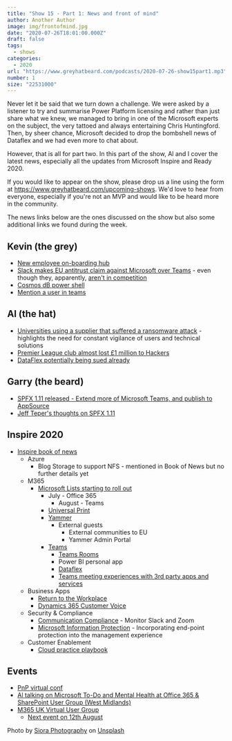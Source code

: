 ```yaml
---
title: "Show 15 - Part 1: News and front of mind"
author: Another Author
image: img/frontofmind.jpg
date: "2020-07-26T18:01:00.000Z"
draft: false
tags: 
  - shows
categories:
  - 2020
url: "https://www.greyhatbeard.com/podcasts/2020-07-26-show15part1.mp3"
number: 1
size: "22531000"
---
```


Never let it be said that we turn down a challenge. We were asked by a listener to try and summarise Power Platform licensing and rather than just share what we knew, we managed to bring in one of the Microsoft experts on the subject, the very tattoed and always entertaining Chris Huntingford. Then, by sheer chance, Microsoft decided to drop the bombshell news of Dataflex and we had even more to chat about.

However, that is all for part two. In this part of the show, Al and I cover the latest news, especially all the updates from Microsoft Inspire and Ready 2020.

<!--
<iframe src="https://open.spotify.com/embed-podcast/episode/7wiQrfyCqKBLKEwQHtsxEP" width="100%" height="232" frameborder="0" allowtransparency="true" allow="encrypted-media"></iframe>
-->

If you would like to appear on the show, please drop us a line using the form at https://www.greyhatbeard.com/upcoming-shows. We'd love to hear from everyone, especially if you're not an MVP and would like to be heard more in the community.

The news links below are the ones discussed on the show but also some additional links we found during the week.

## Kevin (the grey)
- [New employee on-boarding hub](https://techcommunity.microsoft.com/t5/microsoft-sharepoint-blog/the-new-employee-onboarding-hub-improving-the-new-hire/ba-p/1530083)
- [Slack makes EU antitrust claim against Microsoft over Teams](https://www.bbc.co.uk/news/technology-53503710) - even though they, apparently, [aren't in competition](https://www.theverge.com/2020/5/1/21244158/slack-microsoft-teams-competition-stewart-butterfield-comments)
- [Cosmos dB power shell](https://devblogs.microsoft.com/cosmosdb/powershell-preview/?_lrsc=8342ab0e-1d89-42a5-8c48-4028796326f7)
- [Mention a user in teams](https://www.vrdmn.com/2020/07/microsoft-teams-bot-framework-mention.html?m=1)

## Al (the hat)
- [Universities using a supplier that suffered a ransomware attack](https://www.bbc.co.uk/news/technology-53516413) - highlights the need for constant vigilance of users and technical solutions
- [Premier League club almost lost £1 million to Hackers](https://www.bbc.co.uk/sport/53507070)
- [DataFlex potentially being sued already](https://support.dataaccess.com/Forums/showthread.php?66168-Microsoft-Dataflex)

## Garry (the beard)
- [SPFX 1.11 released - Extend more of Microsoft Teams, and publish to AppSource](https://developer.microsoft.com/en-us/microsoft-365/blogs/announcing-sharepoint-framework-1-11-extend-more-of-microsoft-teams-and-publish-to-appsource/)
- [Jeff Teper's thoughts on SPFX 1.11](https://www.linkedin.com/pulse/my-thoughts-sharepoint-framework-release-extending-more-jeff-teper/)

## Inspire 2020

- [Inspire book of news](https://news.microsoft.com/inspire-2020-book-of-news/)
 	- Azure
	  - Blog Storage to support NFS - mentioned in Book of News but no further details yet
	- M365
	  - [Microsoft Lists starting to roll out](https://techcommunity.microsoft.com/t5/microsoft-365-blog/microsoft-lists-begins-general-availability-roll-out-to/ba-p/1524768)
		  - July - Office 365
			- August - Teams
		- [Universal Print](https://techcommunity.microsoft.com/t5/windows-it-pro-blog/announcing-the-public-preview-of-universal-print/ba-p/1534891)
		- [Yammer](https://techcommunity.microsoft.com/t5/yammer-blog/the-new-yammer-is-generally-available-worldwide/ba-p/1521869)
		  - External guests
			- External communities to EU
			- Yammer Admin Portal
		- [Teams](https://www.microsoft.com/en-us/microsoft-365/blog/2020/07/21/meeting-experiences-teams-security-capabilities-microsoft-365/)
			- [Teams Rooms](https://www.microsoft.com/en-us/microsoft-365/blog/2020/07/21/microsoft-teams-meetings-hybrid-workplace-options/)
			- Power BI personal app
			- [Dataflex](https://powerapps.microsoft.com/en-us/blog/introducing-microsoft-dataflex-a-new-low-code-data-platform-for-microsoft-teams/)
		  - [Teams meeting experiences with 3rd party apps and services](https://techcommunity.microsoft.com/t5/microsoft-teams-blog/extend-meeting-capabilities-with-teams-apps/ba-p/1527812)
	- Business Apps
		- [Return to the Workplace](https://cloudblogs.microsoft.com/powerplatform/2020/07/21/return-to-the-workplace-with-confidence-with-the-power-platform/)
		- [Dynamics 365 Customer Voice](https://cloudblogs.microsoft.com/dynamics365/bdm/2020/07/22/democratizing-customer-feedback-with-the-new-dynamics-365-customer-voice/)
	- Security & Compliance
		- [Communication Compliance](https://www.microsoft.com/security/blog/?p=91520) - Monitor Slack and Zoom
		- [Microsoft Information Protection](https://techcommunity.microsoft.com/t5/microsoft-security-and/announcing-public-preview-of-microsoft-endpoint-data-loss/ba-p/1534085) - Incorporating end-point protection into the management experience
	- Customer Enablement
		- [Cloud practice playbook](https://blogs.partner.microsoft.com/mpn/spark-your-customers-transformation-with-an-app-innovation-practice/)

## Events

- [PnP virtual conf](https://eventbrite.com/e/114100230862)
- [Al talking on Microsoft To-Do and Mental Health at Office 365 & SharePoint User Group (West Midlands)](https://bit.ly/WMO365UG)
- [M365 UK Virtual User Group](https://www.meetup.com/m365uk/)
  - [Next event on 12th August](https://techcommunity.microsoft.com/t5/community-events-list/microsoft-365-uk-m365uk-user-group-august-2020/m-p/1531785)

<!--
<iframe src="https://open.spotify.com/embed-podcast/episode/7wiQrfyCqKBLKEwQHtsxEP" width="100%" height="232" frameborder="0" allowtransparency="true" allow="encrypted-media"></iframe>
-->

Photo by [Siora Photography](https://unsplash.com/@siora18?utm_source=unsplash&utm_medium=referral&utm_content=creditCopyText) on [Unsplash](https://unsplash.com/@siora18)





